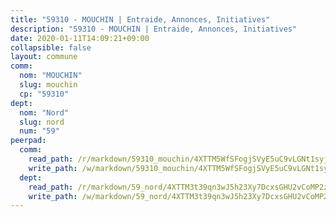 ```yaml
---
title: "59310 - MOUCHIN | Entraide, Annonces, Initiatives"
description: "59310 - MOUCHIN | Entraide, Annonces, Initiatives"
date: 2020-01-11T14:09:21+09:00
collapsible: false
layout: commune
comm:
  nom: "MOUCHIN"
  slug: mouchin
  cp: "59310"
dept:
  nom: "Nord"
  slug: nord
  num: "59"
peerpad:
  comm:
    read_path: /r/markdown/59310_mouchin/4XTTM5WfSFogjSVyE5uC9vLGNt1syjJKpDoV4wFmbhY1SmvvK
    write_path: /w/markdown/59310_mouchin/4XTTM5WfSFogjSVyE5uC9vLGNt1syjJKpDoV4wFmbhY1SmvvK-K3TgUSKeYtUsYM84JmJFndqH15PQ7d7uFXLiXmzYH5YR86VtUroK6jnnQBYurKMgAnrGEbw18MBm7Zk2GCmAm7XVr3ig8Hqxo54Kw4kYRC5DHwc6fVNeZy6aWfCYbDr9ygFUMcis
  dept:
    read_path: /r/markdown/59_nord/4XTTM3t39qn3wJ5h23Xy7DcxsGHU2vCoMP2z3iS4TUn3TrtdJ
    write_path: /w/markdown/59_nord/4XTTM3t39qn3wJ5h23Xy7DcxsGHU2vCoMP2z3iS4TUn3TrtdJ-K3TgTuZGkuZqXfr6fpmH7pGsMT6ndvZQMyRDze5QBt7XScLWHoBi246kLoDKpTH2Yo4f3AFSSJqGc2ozvNww7qPLqsDjpvahxCbQ6F5znbfjp6kVgaDcTYc9LyhwSfYuCevnvZUQ
---
```


